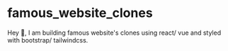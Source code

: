 # famous_website_clones
Hey 👋, I am building famous website's clones using react/ vue and styled with bootstrap/ tailwindcss. 
